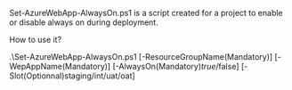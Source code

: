 Set-AzureWebApp-AlwaysOn.ps1 is a script created for a project to enable or disable always on during deployment.

How to use it?

.\Set-AzureWebApp-AlwaysOn.ps1 [-ResourceGroupName(Mandatory)] [-WepAppName(Mandatory)] [-AlwaysOn(Mandatory)$true/$false] [-Slot(Optionnal)staging/int/uat/oat]
